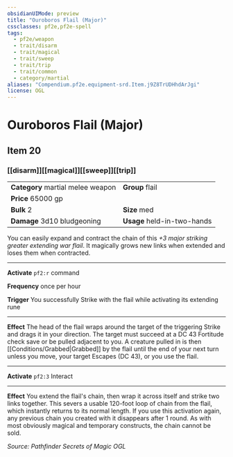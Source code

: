 ```yaml
---
obsidianUIMode: preview
title: "Ouroboros Flail (Major)"
cssclasses: pf2e,pf2e-spell
tags:
  - pf2e/weapon
  - trait/disarm
  - trait/magical
  - trait/sweep
  - trait/trip
  - trait/common
  - category/martial
aliases: "Compendium.pf2e.equipment-srd.Item.j9Z8TrUDHhdArJgi"
license: OGL
---
```

# Ouroboros Flail (Major)
## Item 20
### [[disarm]][[magical]][[sweep]][[trip]]

|  |  |
| -- | -- |
| **Category** martial melee weapon | **Group** flail |
| **Price** 65000 gp |  |
| **Bulk** 2 | **Size** med |
| **Damage** 3d10 bludgeoning  | **Usage** held-in-two-hands |



You can easily expand and contract the chain of this _+3 major striking greater extending war flail_. It magically grows new links when extended and loses them when contracted.

* * *

**Activate** `pf2:r` command

**Frequency** once per hour

**Trigger** You successfully Strike with the flail while activating its extending rune

* * *

**Effect** The head of the flail wraps around the target of the triggering Strike and drags it in your direction. The target must succeed at a DC 43 Fortitude check save or be pulled adjacent to you. A creature pulled in is then [[Conditions/Grabbed|Grabbed]] by the flail until the end of your next turn unless you move, your target Escapes (DC 43), or you use the flail.

* * *

**Activate** `pf2:3` Interact

* * *

**Effect** You extend the flail's chain, then wrap it across itself and strike two links together. This severs a usable 120-foot loop of chain from the flail, which instantly returns to its normal length. If you use this activation again, any previous chain you created with it disappears after 1 round. As with most obviously magical and temporary constructs, the chain cannot be sold.

*Source: Pathfinder Secrets of Magic*
*OGL*